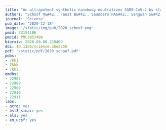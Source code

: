 ```yaml
---
title: "An ultrapotent synthetic nanobody neutralizes SARS-CoV-2 by stabilizing inactive Spike"
authors: "Schoof M&#42;, Faust B&#42;, Saunders RA&#42;, Sangwan S&#42;, Rezelj V&#42;, Hoppe N, Boone M, Billesbølle CB, Puchades C, Azumaya CM, Kratochvil HT, Zimanyi M, Deshpande I, Liang J, Dickinson S, Nguyen HC, Chio CM, Merz GE, Thompson MC, Diwanji D, Schaefer K, Anand AA, Dobzinski N, Zha BS, Simoneau CR, Leon K, White KM, Chio US, Gupta M, Jin M, Li F, Liu Y, Zhang K, Bulkley D, Sun M, Smith AM, Rizo AN, Moss F, Brilot AF, Pourmal S, Trenker R, Pospiech T, Gupta S, Barsi-Rhyne B, Belyy V, Barile-Hill AW, Nock S, Liu Y, Krogan NJ, Ralston CY, Swaney DL, García-Sastre A, Ott M, Vignuzzi M, **QCRG Structural Biology Consortium**, Walter P, Manglik A."
journal: 'Science'
pub_date: '2020-12-18'
image: '/static/img/pub/2020_schoof.png'
pmid: 33154106
pmcid: PMC7857409
biorxiv: 2020.08.08.238469
doi: 10.1126/science.abe3255
pdf: '/static/pdf/2020_schoof.pdf'
pdbs:
- 7kkj
- 7kkk
- 7kkl
emdbs:
- 22907
- 22908
- 22909
- 22910
- 22911
labs:
- qcrg: yes
- bsl3_sinai: yes
- als: yes
- em_ucsf: yes
---
```

